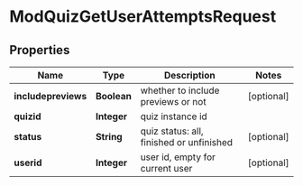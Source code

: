 

# ModQuizGetUserAttemptsRequest


## Properties

| Name | Type | Description | Notes |
|------------ | ------------- | ------------- | -------------|
|**includepreviews** | **Boolean** | whether to include previews or not |  [optional] |
|**quizid** | **Integer** | quiz instance id |  |
|**status** | **String** | quiz status: all, finished or unfinished |  [optional] |
|**userid** | **Integer** | user id, empty for current user |  [optional] |



